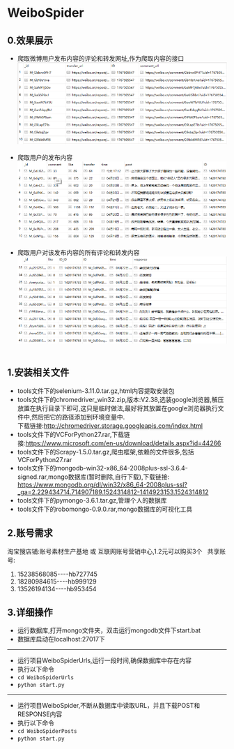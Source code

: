 # WeiboSpider 

## 0.效果展示  
* 爬取微博用户发布内容的评论和转发网址,作为爬取内容的接口  
![image](https://github.com/shen1994/README/raw/master/images/WeiboSpider_urls.jpg)  
* 爬取用户的发布内容  
![image](https://github.com/shen1994/README/raw/master/images/WeiboSpider_posts.jpg)  
* 爬取用户对该发布内容的所有评论和转发内容  
![image](https://github.com/shen1994/README/raw/master/images/WeiboSpider_responses.jpg)  

## 1.安装相关文件  
* tools文件下的selenium-3.11.0.tar.gz,html内容提取安装包  
* tools文件下的chromedriver_win32.zip,版本:V2.38,选装google浏览器,解压放置在执行目录下即可,这只是临时做法,最好将其放置在google浏览器执行文件中,然后把它的路径添加到环境变量中.  
下载链接:<http://chromedriver.storage.googleapis.com/index.html>  
* tools文件下的VCForPython27.rar,下载链接:<https://www.microsoft.com/en-us/download/details.aspx?id=44266>  
* tools文件下的Scrapy-1.5.0.tar.gz,爬虫框架,依赖的文件很多,包括VCForPython27.rar  
* tools文件下的mongodb-win32-x86_64-2008plus-ssl-3.6.4-signed.rar,mongo数据库(暂时删除,自行下载),下载链接:  
<https://www.mongodb.org/dl/win32/x86_64-2008plus-ssl?_ga=2.229434714.714907189.1524314812-1414923153.1524314812>  
* tools文件下的pymongo-3.6.1.tar.gz,管理个人的数据库  
* tools文件下的robomongo-0.9.0.rar,mongo数据库的可视化工具  

## 2.账号需求
淘宝搜店铺:账号素材生产基地 或 互联网账号营销中心,1.2元可以购买3个  
共享账号:  
1. 15238568085----hb727745
2. 18280984615----hb999129
3. 13526194134----hb953454  

## 3.详细操作  
* 运行数据库,打开mongo文件夹，双击运行mongodb文件下start.bat  
* 数据库启动在localhost:27017下  

---

* 运行项目WeiboSpiderUrls,运行一段时间,确保数据库中存在内容  
* 执行以下命令  
* `cd WeiboSpiderUrls`  
* `python start.py`  

---

* 运行项目WeiboSpider,不断从数据库中读取URL，并且下载POST和RESPONSE内容  
* 执行以下命令  
* `cd WeiboSpiderPosts`  
* `python start.py`  

